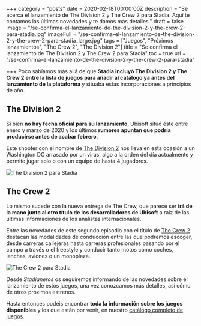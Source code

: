 +++
category = "posts"
date = 2020-02-18T00:00:00Z
description = "Se acerca el lanzamiento de The Division 2 y The Crew 2 para Stadia. Aquí te contamos las últimas novedades y te damos más detalles."
draft = false
image = "/se-confirma-el-lanzamiento-de-the-division-2-y-the-crew-2-para-stadia.jpg"
imageFull = "/se-confirma-el-lanzamiento-de-the-division-2-y-the-crew-2-para-stadia_large.jpg"
tags = ["Juegos", "Próximos lanzamientos", "The Crew 2", "The Division 2"]
title = "Se confirma el lanzamiento de The Division 2 y The Crew 2 para Stadia"
toc = true
url = "/se-confirma-el-lanzamiento-de-the-division-2-y-the-crew-2-para-stadia"

+++
Poco sabíamos más allá de que **Stadia incluyó The Division 2 y The Crew 2 entre la lista de juegos para añadir al catálogo ya antes del lanzamiento de la plataforma** y situaba estas incorporaciones a principios de año.

## The Division 2

Si bien **no hay fecha oficial para su lanzamiento**, Ubisoft situó éste entre enero y marzo de 2020 y los últimos **rumores apuntan que podría producirse antes de acabar febrero**.

Este shooter con el nombre de <a class="u-anchor" href="https://www.stadianeros.com/the-division-2/">The Division 2</a> nos lleva en esta ocasión a un Washington DC arrasado por un virus, algo a la orden del día actualmente y permite jugar solo o con un equipo de hasta 4 jugadores.

<img class="u-borderImage u-lazyload lazyload" loading="lazy" data-src="/se-confirma-el-lanzamiento-de-the-division-2-y-the-crew-2-para-stadia/the-division-2-stadia.jpg" alt="The Division 2 para Stadia" title="The Division 2 para Stadia" />

## The Crew 2

Lo mismo sucede con la nueva entrega de The Crew, que parece ser **irá de la mano junto al otro título de los desarrolladores de Ubisoft** a raíz de las últimas informaciones de los analistas internacionales.

Entre las novedades de este segundo episodio con el título de <a class="u-anchor" href="https://www.stadianeros.com/the-crew-2/">The Crew 2</a> destacan las modalidades de conducción entre las que podremos escoger, desde carreras callejeras hasta carreras profesionales pasando por el campo a través o el freestyle y conducir tanto motos como coches, lanchas, aviones o un monoplaza.

<img class="u-borderImage u-lazyload lazyload" loading="lazy" data-src="/se-confirma-el-lanzamiento-de-the-division-2-y-the-crew-2-para-stadia/the-crew-2-stadia.jpg" alt="The Crew 2 para Stadia" title="The Crew 2 para Stadia" />

Desde _Stadianeros_ os seguiremos informando de las novedades sobre el lanzamiento de estos juegos, una vez conozcamos más detalles, así cómo de otros próximos estrenos.

Hasta entonces podéis encontrar **toda la información sobre los juegos disponibles** y los que están por venir, en nuestro <a class="u-anchor" href="https://www.stadianeros.com/the-division-2/">catálogo completo de juegos</a>.
